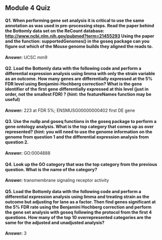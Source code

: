 ## Module 4 Quiz

#### Q1. When performing gene set analysis it is critical to use the same annotation as was used in pre-processing steps. Read the paper behind the Bottomly data set on the ReCount database: http://www.ncbi.nlm.nih.gov/pubmed?term=21455293 Using the paper and the function: supportedGenomes() in the goseq package can you figure out which of the Mouse genome builds they aligned the reads to.
<p><b>Answer:</b> UCSC mm9</p>

#### Q2. Load the Bottomly data with the following code and perform a differential expression analysis using limma with only the strain variable as an outcome. How many genes are differentially expressed at the 5% FDR level using Benjamini-Hochberg correction? What is the gene identifier of the first gene differentially expressed at this level (just in order, not the smallest FDR) ? (hint: the featureNames function may be useful)
<p><b>Answer:</b> 223 at FDR 5%; 
ENSMUSG00000000402 first DE gene</p>

#### Q3. Use the nullp and goseq functions in the goseq package to perform a gene ontology analysis. What is the top category that comes up as over represented? (hint: you will need to use the genome information on the genome from question 1 and the differential expression analysis from question 2.
<p><b>Answer:</b> GO:0004888</p>

#### Q4. Look up the GO category that was the top category from the previous question. What is the name of the category?
<p><b>Answer:</b> transmembrane signaling receptor activity</p>


#### Q5. Load the Bottomly data with the following code and perform a differential expression analysis using limma and treating strain as the outcome but adjusting for lane as a factor. Then find genes significant at the 5% FDR rate using the Benjamini Hochberg correction and perform the gene set analysis with goseq following the protocol from the first 4 questions. How many of the top 10 overrepresented categories are the same for the adjusted and unadjusted analysis?
<p><b>Answer:</b> 3</p>




